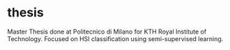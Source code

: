 # thesis
Master Thesis done at Politecnico di Milano for KTH Royal Institute of Technology. Focused on HSI classification using semi-supervised learning.
